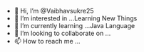- 👋 Hi, I’m @Vaibhavsukre25
- 👀 I’m interested in ...Learning New Things
- 🌱 I’m currently learning ...Java Language
- 💞️ I’m looking to collaborate on ...
- 📫 How to reach me ...

<!---
Vaibhavsukre25/Vaibhavsukre25 is a ✨ special ✨ repository because its `README.md` (this file) appears on your GitHub profile.
You can click the Preview link to take a look at your changes.
--->
